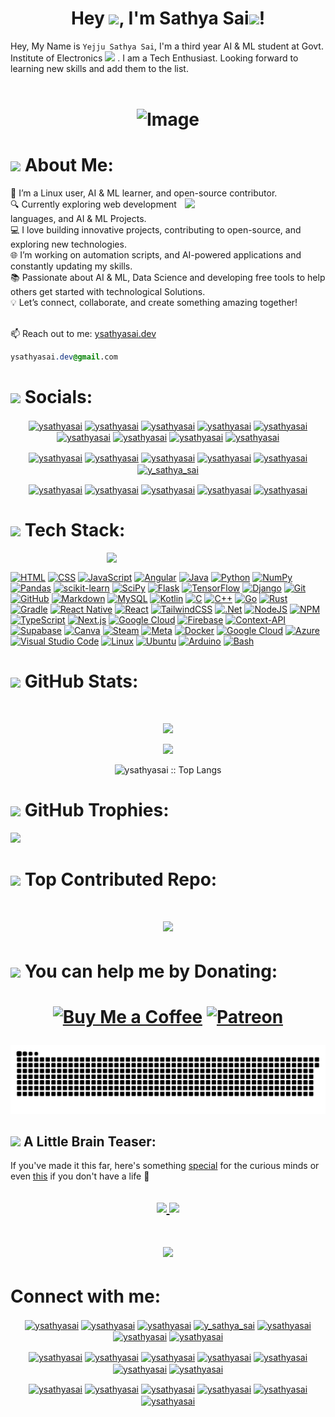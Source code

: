<h1 align="center">Hey <img src="https://github.com/user-attachments/assets/64380716-228e-4a70-b272-78c9f89deb14" width="30px">, I'm Sathya Sai<img src="https://github.com/user-attachments/assets/e5332fcd-0795-42d4-95d6-9e368600cbcc" width="40px">!</h1>

Hey, My Name is ```Yejju Sathya Sai```, I'm a third year AI & ML student at Govt. Institute of Electronics  <img src="https://github.com/user-attachments/assets/f8b1b87c-db91-4e99-87dd-16968ca8bed6" width="30px"> . I am a Tech Enthusiast. Looking forward to learning new skills and add them to the list.
<br> <br>

<h1 align="center">
  
  ![Image](https://github.com/user-attachments/assets/884b572d-67bb-4781-99f1-65297256eb3e)
</h1>

<h1><img src="https://github.com/user-attachments/assets/73431132-dfa3-4f94-a46d-dfbdb7cfb0f5" width="32px"> About Me:</h1>
🚀 I’m a Linux user, AI & ML learner, and open-source contributor. 
<img align='right' src="https://github.com/user-attachments/assets/849ecd56-1855-4214-bb24-aa1ed771b7b5" width="225">
<br>🔍 Currently exploring web development languages, and AI & ML Projects.
<br>💻 I love building innovative projects, contributing to open-source, and exploring new technologies. 
<br>🌐 I’m working on automation scripts, and AI-powered applications and constantly updating my skills. 
<br>📚 Passionate about AI & ML, Data Science and developing free tools to help others get started with technological Solutions.
<br>💡 Let’s connect, collaborate, and create something amazing together!

<br>
<br>

📫 Reach out to me: [ysathyasai.dev](mailto:ysathyasai.dev@gmail.com)
``` css
ysathyasai.dev@gmail.com
```

<h1><img src="https://github.com/user-attachments/assets/fcaa1f01-c749-4b10-afe7-e6d27e513af2" width="30px"> Socials:</h1>

<div align="center">
<a href="https://stackoverflow.com/users/30141912/yejju-sathya-sai" target="blank"><img align="center" src="https://github.com/user-attachments/assets/c717f2ab-2f1f-48de-8731-7044bfb1c821" alt="ysathyasai" height="35" width="40" /></a>
<a href="https://bsky.app/profile/ysathyasai.bsky.social" target="blank"><img align="center" src="https://github.com/user-attachments/assets/2c819930-e86b-425e-b35e-830684d828f0" alt="ysathyasai" height="35" width="40" /></a>
<a href="https://youtube.com/@ysathyasai" target="blank"><img align="center" src="https://github.com/user-attachments/assets/f701e70e-2155-4647-aaf2-142692dee57e" alt="ysathyasai" height="35" width="40" /></a>
<a href="https://mastodon.social/@ysathyasai" target="blank"><img align="center" src="https://github.com/user-attachments/assets/ee0748d5-cfbf-44c9-a7e6-2b03518971d6" alt="ysathyasai" height="35" width="40" /></a>
<a href="https://codepen.io/ysathyasai" target="blank"><img align="center" src="https://github.com/user-attachments/assets/33ddd75f-63a5-4b81-9f47-c037617a3ae3" alt="ysathyasai" height="35" width="40" /></a>
<a href="https://discord.com/users/1271371075799744535" target="blank"><img align="center" src="https://github.com/user-attachments/assets/3cca9885-e48b-4bad-be30-e19a06e64ffa" alt="ysathyasai" height="35" width="40" /></a>
<a href="https://dev.to/ysathyasai" target="blank"><img align="center" src="https://github.com/user-attachments/assets/3109daa8-4774-4446-98ff-f3530a2ae905" alt="ysathyasai" height="35" width="40" /></a>
<a href="https://facebook.com/ysathyasai" target="blank"><img align="center" src="https://github.com/user-attachments/assets/c7f6d9ff-f506-484d-b77c-0f81340390ea" alt="ysathyasai" height="35" width="40" /></a>
<a href="https://hashnode.com/@ysathyasai" target="blank"><img align="center" src="https://github.com/user-attachments/assets/6ed896bb-3dbd-4f37-9245-6a859d034c83" alt="ysathyasai" height="35" width="40" /></a>

<a href="https://ysathyasai.medium.com/" target="blank"><img align="center" src="https://github.com/Srish-ty/Srish-ty/assets/68679980/4971616b-63d4-4bd0-909d-c9176b8653ba" alt="ysathyasai" height="35" width="40" /></a>
<a href="https://linkedin.com/in/ysathyasai" target="blank"><img align="center" src="https://raw.githubusercontent.com/rahuldkjain/github-profile-readme-generator/master/src/images/icons/Social/linked-in-alt.svg" alt="ysathyasai" height="30" width="40" /></a>
<a href="https://kaggle.com/ysathyasai" target="blank"><img align="center" src="https://raw.githubusercontent.com/rahuldkjain/github-profile-readme-generator/master/src/images/icons/Social/kaggle.svg" alt="ysathyasai" height="30" width="40" /></a>
<a href="https://x.com/ysathyasai" target="blank"><img align="center" src="https://github.com/user-attachments/assets/87a29fb0-05a4-466a-a7f7-0e1b0b0583b5" alt="ysathyasai" height="35" width="35" /></a>
<a href="https://instagram.com/ysathyasai" target="blank"><img align="center" src="https://raw.githubusercontent.com/rahuldkjain/github-profile-readme-generator/master/src/images/icons/Social/instagram.svg" alt="ysathyasai" height="30" width="40" /></a>
<a href="https://reddit.com/user/y_sathya_sai" target="blank"><img align="center" src="https://github.com/user-attachments/assets/509f2001-21a2-4663-87f9-412463b8becf" alt="y_sathya_sai" height="50" width="50" /></a>

<a href="https://www.behance.net/ysathyasai" target="blank"><img align="center" src="https://github.com/user-attachments/assets/ad4c6451-ae53-4055-9e4b-7117861a512f" alt="ysathyasai" height="30" width="40" /></a>
<a href="https://leetcode.com/u/ysathyasai/" target="blank"><img align="center" src="https://github.com/user-attachments/assets/48c8e838-6ffb-41c1-b908-55f750274722" alt="ysathyasai" height="35" width="40" /></a>
<a href="https://www.codechef.com/users/ysathyasai" target="blank"><img align="center" src="https://github.com/user-attachments/assets/68e0454b-954f-4591-a355-0108c148686c" alt="ysathyasai" height="35" width="40" /></a>
<a href="https://www.hackerrank.com/ysathyasai" target="blank"><img align="center" src="https://github.com/user-attachments/assets/43301af0-4e91-4349-b26f-7d34acd546ec" alt="ysathyasai" height="35" width="40" /></a>
<a href="https://dribbble.com/ysathyasai" target="blank"><img align="center" src="https://github.com/user-attachments/assets/3c8f5214-8310-475c-8afd-98a78173defd" alt="ysathyasai" height="35" width="40" /></a>
</div>

<h1><img src="https://github.com/user-attachments/assets/0ece6e98-00f7-4e38-af34-470278793621" width="32px"> Tech Stack:</h1>

<img align='right' src="https://github.com/user-attachments/assets/827c55d0-6cab-487e-93ac-f577f0bf7012" width="350">
<br>


[![HTML](https://img.shields.io/badge/html5%20-%23E34F26.svg?&style=for-the-badge&logo=html5&logoColor=white)](https://developer.mozilla.org/en-US/docs/Web/HTML)
[![CSS](https://img.shields.io/badge/css3%20-%231572B6.svg?&style=for-the-badge&logo=css3&logoColor=white)](https://developer.mozilla.org/en-US/docs/Web/CSS)
[![JavaScript](https://img.shields.io/badge/javascript%20-%23323330.svg?&style=for-the-badge&logo=javascript&logoColor=%23F7DF1E)](https://developer.mozilla.org/en-US/docs/Web/JavaScript)
[![Angular](https://img.shields.io/badge/angular-%23DD0031.svg?style=for-the-badge&logo=angular&logoColor=white)](https://angular.io/)
[![Java](https://img.shields.io/badge/java-%23ED8B00.svg?&style=for-the-badge&logo=java&logoColor=white)](https://www.java.com/)
[![Python](https://img.shields.io/badge/python%20-%2314354C.svg?&style=for-the-badge&logo=python&logoColor=white)](https://www.python.org/)
[![NumPy](https://img.shields.io/badge/numpy-%23013243.svg?style=for-the-badge&logo=numpy&logoColor=white)](https://numpy.org/)
[![Pandas](https://img.shields.io/badge/pandas-%23150458.svg?style=for-the-badge&logo=pandas&logoColor=white)](https://pandas.pydata.org/)
[![scikit-learn](https://img.shields.io/badge/scikit--learn-%23F7931E.svg?style=for-the-badge&logo=scikit-learn&logoColor=white)](https://scikit-learn.org/)
[![SciPy](https://img.shields.io/badge/SciPy-%230C55A5.svg?style=for-the-badge&logo=scipy&logoColor=%white)](https://scipy.org/)
[![Flask](https://img.shields.io/badge/flask-%23000.svg?style=for-the-badge&logo=flask&logoColor=white)](https://flask.palletsprojects.com/)
[![TensorFlow](https://img.shields.io/badge/TensorFlow-%23FF6F00.svg?style=for-the-badge&logo=TensorFlow&logoColor=white)](https://www.tensorflow.org/)
[![Django](https://img.shields.io/badge/django%20-%23092E20.svg?&style=for-the-badge&logo=django&logoColor=white)](https://www.djangoproject.com/)
[![Git](https://img.shields.io/badge/git%20-%23F05033.svg?&style=for-the-badge&logo=git&logoColor=white)](https://git-scm.com/)
[![GitHub](https://img.shields.io/badge/github%20-%23121011.svg?&style=for-the-badge&logo=github&logoColor=white)](https://github.com/)
[![Markdown](https://img.shields.io/badge/markdown-%23000000.svg?style=for-the-badge&logo=markdown&logoColor=white)](https://www.markdownguide.org/)
[![MySQL](https://img.shields.io/badge/mysql-%2300f.svg?&style=for-the-badge&logo=mysql&logoColor=white)](https://www.mysql.com/)
[![Kotlin](https://img.shields.io/badge/kotlin-%237F52FF.svg?style=for-the-badge&logo=kotlin&logoColor=white)](https://kotlinlang.org/)
[![C](https://img.shields.io/badge/c-%2300599C.svg?style=for-the-badge&logo=c&logoColor=white)](https://en.wikipedia.org/wiki/C_(programming_language))
[![C++](https://img.shields.io/badge/c++-%2300599C.svg?style=for-the-badge&logo=c%2B%2B&logoColor=white)](https://en.wikipedia.org/wiki/C%2B%2B)
[![Go](https://img.shields.io/badge/go-%2300ADD8.svg?style=for-the-badge&logo=go&logoColor=white)](https://go.dev/)
[![Rust](https://img.shields.io/badge/rust-%23000000.svg?style=for-the-badge&logo=rust&logoColor=white)](https://www.rust-lang.org/)
[![Gradle](https://img.shields.io/badge/Gradle-02303A.svg?style=for-the-badge&logo=Gradle&logoColor=white)](https://gradle.org/)
[![React Native](https://img.shields.io/badge/react_native-%2320232a.svg?style=for-the-badge&logo=react&logoColor=%2361DAFB)](https://reactnative.dev/)
[![React](https://img.shields.io/badge/react-%2320232a.svg?style=for-the-badge&logo=react&logoColor=%2361DAFB)](https://reactjs.org/)
[![TailwindCSS](https://img.shields.io/badge/tailwindcss-%2338B2AC.svg?style=for-the-badge&logo=tailwind-css&logoColor=white)](https://tailwindcss.com/)
[![.Net](https://img.shields.io/badge/.NET-5C2D91?style=for-the-badge&logo=.net&logoColor=white)](https://dotnet.microsoft.com/)
[![NodeJS](https://img.shields.io/badge/node.js-6DA55F?style=for-the-badge&logo=node.js&logoColor=white)](https://nodejs.org/)
[![NPM](https://img.shields.io/badge/NPM-%23CB3837.svg?style=for-the-badge&logo=npm&logoColor=white)](https://www.npmjs.com/)
[![TypeScript](https://img.shields.io/badge/typescript-%23007ACC.svg?style=for-the-badge&logo=typescript&logoColor=white)](https://www.typescriptlang.org/)
[![Next.js](https://img.shields.io/badge/next.js-000000?style=for-the-badge&logo=nextdotjs&logoColor=white)](https://nextjs.org/)
[![Google Cloud](https://img.shields.io/badge/GoogleCloud-%234285F4.svg?style=for-the-badge&logo=google-cloud&logoColor=white)](https://cloud.google.com/)
[![Firebase](https://img.shields.io/badge/firebase-%23039BE5.svg?style=for-the-badge&logo=firebase)](https://firebase.google.com/)
[![Context-API](https://img.shields.io/badge/Context--Api-000000?style=for-the-badge&logo=react)](https://reactjs.org/docs/context.html)
[![Supabase](https://img.shields.io/badge/Supabase-3ECF8E?style=for-the-badge&logo=supabase&logoColor=white)](https://supabase.com/)
[![Canva](https://img.shields.io/badge/Canva-%2300C4CC.svg?style=for-the-badge&logo=Canva&logoColor=white)](https://www.canva.com/)
[![Steam](https://img.shields.io/badge/steam-%23000000.svg?style=for-the-badge&logo=steam&logoColor=white)](https://store.steampowered.com/)
[![Meta](https://img.shields.io/badge/Meta-%230467DF.svg?style=for-the-badge&logo=Meta&logoColor=white)](https://about.facebook.com/meta/)
[![Docker](https://img.shields.io/badge/docker-%230db7ed.svg?style=for-the-badge&logo=docker&logoColor=white)](https://www.docker.com/)
[![Google Cloud](https://img.shields.io/badge/GoogleCloud-%234285F4.svg?style=for-the-badge&logo=google-cloud&logoColor=white)](https://cloud.google.com/)
[![Azure](https://img.shields.io/badge/azure-%230072C6.svg?style=for-the-badge&logo=azure-devops&logoColor=white)](https://azure.microsoft.com/)
[![Visual Studio Code](https://img.shields.io/badge/Visual%20Studio%20Code-0078d7.svg?style=for-the-badge&logo=visual-studio-code&logoColor=white)](https://code.visualstudio.com/)
[![Linux](https://img.shields.io/badge/Linux-FCC624?style=for-the-badge&logo=linux&logoColor=black)](https://www.linux.org/)
[![Ubuntu](https://img.shields.io/badge/Ubuntu-E95420?logo=ubuntu&logoColor=white&style=for-the-badge)](https://ubuntu.com/)
[![Arduino](https://img.shields.io/badge/-Arduino-00979D?style=for-the-badge&logo=Arduino&logoColor=white)](https://www.arduino.cc/)
[![Bash](https://img.shields.io/badge/bash-%234EAA25.svg?style=for-the-badge&logo=gnubash&logoColor=white)](https://www.gnu.org/software/bash/)


<h1><img src="https://github.com/user-attachments/assets/5f7a8239-0658-4ae0-89a9-9fa4c17d2b3c" width="30px"> GitHub Stats:</h1>
<br>
<p align="center">
  <img src="https://github-readme-stats.vercel.app/api?username=ysathyasai&theme=tokyonight&hide_border=false&include_all_commits=false&count_private=false" />
  <br/>
</p>
<p align="center">
  <img src="https://github-readme-streak-stats.herokuapp.com/?user=ysathyasai&theme=tokyonight&hide_border=false" />
  <br/>
</p>
<p align="center">
  <img src="https://github-readme-stats.vercel.app/api/top-langs/?username=ysathyasai&langs_count=10&theme=tokyonight&layout=compact" alt="ysathyasai :: Top Langs" />
</p>


<h1><img src="https://github.com/user-attachments/assets/c466dd7e-1e4c-4128-a9e3-3fc1755196d5" width="15px"> GitHub Trophies:</h1>

![](https://github-profile-trophy.vercel.app/?username=ysathyasai&theme=tokyonight&no-frame=false&no-bg=true&margin-w=4)


<h1><img src="https://github.com/user-attachments/assets/4383a9bb-6588-47fa-a3f1-691604c92bdd" width="32px"> Top Contributed Repo:</h1>

<h1 align="center">
  
  ![](https://github-contributor-stats.vercel.app/api?username=ysathyasai&limit=5&theme=tokyonight&combine_all_yearly_contributions=true)
  </h1>

<h1><img src="https://github.com/user-attachments/assets/9b48ab72-cdef-4041-9249-920057f16691" width="32px"> You can help me by Donating:</h1>

<h1 align="center">


  [![Buy Me a Coffee](https://img.shields.io/badge/Buy%20Me%20a%20Coffee-FFDD00?style=for-the-badge&logo=buy-me-a-coffee&logoColor=black)](https://buymeacoffee.com/ysathyasai)
  [![Patreon](https://img.shields.io/badge/Patreon-F96854?style=for-the-badge&logo=patreon&logoColor=white)](https://patreon.com/YejjuSathyaSai) 
</h1>

<picture>
  <source media="(prefers-color-scheme: dark)" srcset="https://raw.githubusercontent.com/ysathyasai/ysathyasai/output/github-snake-dark.svg" />
  <source media="(prefers-color-scheme: light)" srcset="https://raw.githubusercontent.com/ysathyasai/ysathyasai/output/github-snake.svg" />
  <img alt="github-snake" src="https://raw.githubusercontent.com/ysathyasai/ysathyasai/output/github-snake.svg" />
</picture>

<h2><img src="https://github.com/user-attachments/assets/2a8442f7-6660-4671-8d55-6f89ef9fb37d" width="32px"> A Little Brain Teaser:</h2>

If you've made it this far, here's something [special](https://gist.github.com/ysathyasai/4791099196b95935e18c8752e4346fb5) for the curious minds or even [this](https://gist.github.com/ysathyasai/8b0ef6dcc56565adaacabc3984731300.js) if you don't have a life 🧠



<h2 align="center"><a href="https://github.com/ysathyasai">
   <img src="https://komarev.com/ghpvc/?username=ysathyasai">
</a> <img src="https://media.giphy.com/media/dxn6fRlTIShoeBr69N/giphy.gif" width="30">
</h2>

<h1 align="center"><img src="https://readme-typing-svg.herokuapp.com?font=Fira+Code&weight=3000&height=50&duration=1750&pause=1500&color=1A9FFF&width=120&lines=Thank+you!"></h1>






# Connect with me:

<div align="center">
<a href="https://x.com/ysathyasai" target="_blank"><img align="center" src="https://github.com/user-attachments/assets/87a29fb0-05a4-466a-a7f7-0e1b0b0583b5" alt="ysathyasai" height="35" width="35" /></a>
<a href="https://instagram.com/ysathyasai" target="_blank"><img align="center" src="https://raw.githubusercontent.com/rahuldkjain/github-profile-readme-generator/master/src/images/icons/Social/instagram.svg" alt="ysathyasai" height="30" width="40" /></a>
<a href="https://facebook.com/ysathyasai" target="_blank"><img align="center" src="https://github.com/user-attachments/assets/c7f6d9ff-f506-484d-b77c-0f81340390ea" alt="ysathyasai" height="30" width="35" /></a>
<a href="https://reddit.com/user/y_sathya_sai" target="_blank"><img align="center" src="https://github.com/user-attachments/assets/509f2001-21a2-4663-87f9-412463b8becf" alt="y_sathya_sai" height="40" width="50" /></a>
<a href="https://discord.com/users/1271371075799744535" target="_blank"><img align="center" src="https://github.com/user-attachments/assets/3cca9885-e48b-4bad-be30-e19a06e64ffa" alt="ysathyasai" height="40" width="45" /></a>
<a href="https://mastodon.social/@ysathyasai" target="_blank"><img align="center" src="https://github.com/user-attachments/assets/ee0748d5-cfbf-44c9-a7e6-2b03518971d6" alt="ysathyasai" height="30" width="35" /></a>
<a href="https://bsky.app/profile/ysathyasai.bsky.social" target="_blank"><img align="center" src="https://github.com/user-attachments/assets/2c819930-e86b-425e-b35e-830684d828f0" alt="ysathyasai" height="28" width="33" /></a>

<a href="https://linkedin.com/in/ysathyasai" target="_blank"><img align="center" src="https://raw.githubusercontent.com/rahuldkjain/github-profile-readme-generator/master/src/images/icons/Social/linked-in-alt.svg" alt="ysathyasai" height="30" width="40" /></a>
<a href="https://stackoverflow.com/users/30141912/yejju-sathya-sai" target="_blank"><img align="center" src="https://github.com/user-attachments/assets/c717f2ab-2f1f-48de-8731-7044bfb1c821" alt="ysathyasai" height="35" width="40" /></a>
<a href="https://dev.to/ysathyasai" target="_blank"><img align="center" src="https://github.com/user-attachments/assets/3109daa8-4774-4446-98ff-f3530a2ae905" alt="ysathyasai" height="35" width="35" /></a>
<a href="https://ysathyasai.medium.com/" target="_blank"><img align="center" src="https://github.com/Srish-ty/Srish-ty/assets/68679980/4971616b-63d4-4bd0-909d-c9176b8653ba" alt="ysathyasai" height="35" width="40" /></a>
<a href="https://hashnode.com/@ysathyasai" target="_blank"><img align="center" src="https://github.com/user-attachments/assets/6ed896bb-3dbd-4f37-9245-6a859d034c83" alt="ysathyasai" height="35" width="40" /></a>
<a href="https://youtube.com/@ysathyasai" target="_blank"><img align="center" src="https://github.com/user-attachments/assets/f701e70e-2155-4647-aaf2-142692dee57e" alt="ysathyasai" height="31" width="36" /></a>
<a href="https://codepen.io/ysathyasai" target="_blank"><img align="center" src="https://github.com/user-attachments/assets/33ddd75f-63a5-4b81-9f47-c037617a3ae3" alt="ysathyasai" height="35" width="40" /></a>

<a href="https://www.behance.net/ysathyasai" target="_blank"><img align="center" src="https://github.com/user-attachments/assets/ad4c6451-ae53-4055-9e4b-7117861a512f" alt="ysathyasai" height="30" width="40" /></a>
<a href="https://leetcode.com/u/ysathyasai/" target="_blank"><img align="center" src="https://github.com/user-attachments/assets/48c8e838-6ffb-41c1-b908-55f750274722" alt="ysathyasai" height="35" width="40" /></a>
<a href="https://www.codechef.com/users/ysathyasai" target="_blank"><img align="center" src="https://github.com/user-attachments/assets/68e0454b-954f-4591-a355-0108c148686c" alt="ysathyasai" height="35" width="40" /></a>
<a href="https://www.hackerrank.com/ysathyasai" target="_blank"><img align="center" src="https://github.com/user-attachments/assets/43301af0-4e91-4349-b26f-7d34acd546ec" alt="ysathyasai" height="35" width="40" /></a>
<a href="https://kaggle.com/ysathyasai" target="_blank"><img align="center" src="https://raw.githubusercontent.com/rahuldkjain/github-profile-readme-generator/master/src/images/icons/Social/kaggle.svg" alt="ysathyasai" height="30" width="40" /></a>
<a href="https://dribbble.com/ysathyasai" target="_blank"><img align="center" src="https://github.com/user-attachments/assets/3c8f5214-8310-475c-8afd-98a78173defd" alt="ysathyasai" height="35" width="40" /></a>
</div>





<!---
ysathyasai/ysathyasai is a ✨ special ✨ repository because its `README.md` (this file) appears on your GitHub profile.
You can click the Preview link to take a look at your changes.
--->
